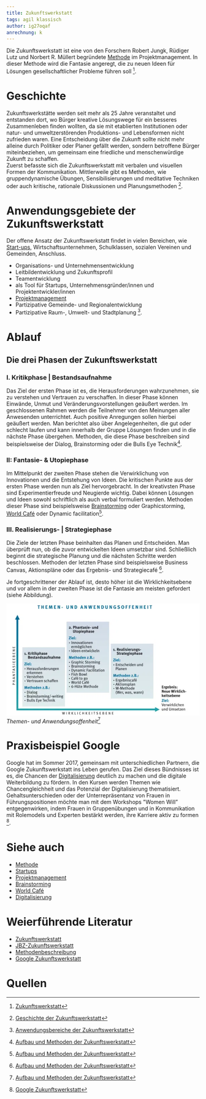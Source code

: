 ```yaml
---
title: Zukunftswerkstatt
tags: agil klassisch
author: ig27oqaf
anrechnung: k 
---
```


Die Zukunftswerkstatt ist eine von den Forschern Robert Jungk, Rüdiger Lutz und Norbert R. Müllert begründete [Methode](https://github.com/ManagingProjectsSuccessfully/ManagingProjectsSuccessfully.github.io/blob/main/kb/Methoden.md) im Projektmanagement. In dieser Methode wird die Fantasie angeregt, die zu neuen Ideen für Lösungen gesellschaftlicher Probleme führen soll [^1].



# Geschichte

Zukunftswerkstätte werden seit mehr als 25 Jahre veranstaltet und entstanden dort, wo Bürger kreative Lösungswege für ein besseres Zusammenleben finden wollten, da sie mit etablierten Institutionen oder natur- und umweltzerstörenden Produktions- und Lebensformen nicht zufrieden waren. 
Eine Entscheidung über die Zukunft sollte nicht mehr alleine durch Politiker oder Planer gefällt werden, sondern betroffene Bürger miteinbeziehen, um gemeinsam eine friedliche und menschenwürdige Zukunft zu schaffen.  
Zuerst befasste sich die Zukunftswerkstatt mit verbalen und visuellen Formen der Kommunikation. Mittlerweile gibt es Methoden, wie gruppendynamische Übungen, Sensibilisierungen und meditative Techniken oder auch kritische, rationale Diskussionen und Planungsmethoden [^2].


# Anwendungsgebiete der Zukunftswerkstatt

Der offene Ansatz der Zukunftswerkstatt findet in vielen Bereichen, wie [Start-ups](https://github.com/ManagingProjectsSuccessfully/ManagingProjectsSuccessfully.github.io/blob/main/kb/Projektmanagement_in_Startups.md), Wirtschaftsunternehmen, Schulklassen, sozialen Vereinen und Gemeinden, Anschluss.  

* Organisations- und Unternehmensentwicklung
* Leitbildentwicklung und Zukunftsprofil
* Teamentwicklung 
* als Tool für Startups, Unternehmensgründer/innen und Projektentwickler/innen
* [Projektmanagement](https://github.com/ManagingProjectsSuccessfully/ManagingProjectsSuccessfully.github.io/blob/main/kb/Projektmanagement.md)
* Partizipative Gemeinde- und Regionalentwicklung 
* Partizipative Raum-, Umwelt- und Stadtplanung [^3].



# Ablauf

## Die drei Phasen der Zukunftswerkstatt

### I. Kritikphase | Bestandsaufnahme

Das Ziel der ersten Phase ist es, die Herausforderungen wahrzunehmen, sie zu verstehen und Vertrauen zu verschaffen. In dieser Phase können Einwände, Unmut und Veränderungsvorstellungen geäußert werden. Im geschlossenen Rahmen werden die Teilnehmer von den Meinungen aller Anwesenden unterrichtet. Auch positive Anregungen sollen hierbei geäußert werden. Man berichtet also über Angelegenheiten, die gut oder schlecht laufen und kann innerhalb der Gruppe Lösungen finden und in die nächste Phase übergehen. Methoden, die diese Phase beschreiben sind beispielsweise der Dialog, Brainstorming oder die Bulls Eye Technik[^4].


### II: Fantasie- & Utopiephase

Im Mittelpunkt der zweiten Phase stehen die Verwirklichung von Innovationen und die Entstehung von Ideen. Die kritischen Punkte aus der ersten Phase werden nun als Ziel hervorgebracht. 
In der kreativsten Phase sind Experimentierfreude und Neugierde wichtig. Dabei können Lösungen und Ideen sowohl schriftlich als auch verbal formuliert werden. Methoden dieser Phase sind beispielsweise [Brainstorming](https://github.com/ManagingProjectsSuccessfully/ManagingProjectsSuccessfully.github.io/blob/main/kb/Brainstorming.md) oder Graphicstorming, [World Café](https://github.com/ManagingProjectsSuccessfully/ManagingProjectsSuccessfully.github.io/blob/main/kb/World_Cafe.md) oder Dynamic facilitation[^4]. 

### III. Realisierungs- | Strategiephase
Die Ziele der letzten Phase beinhalten das Planen und Entscheiden. Man überprüft nun, ob die zuvor entwickelten Ideen umsetzbar sind. Schließlich beginnt die strategische Planung und die nächsten Schritte werden beschlossen. Methoden der letzten Phase sind beispielsweise Business Canvas, Aktionspläne oder das Ergebnis- und Strategiecafé [^4].

Je fortgeschrittener der Ablauf ist, desto höher ist die Wirklichkeitsebene und vor allem in der zweiten Phase ist die Fantasie am meisten gefordert (siehe Abbildung).

![Beispielabbildung](/kb/Zukunftswerkstatt/Zukunftswerkstatt.webp)
*Themen- und Anwendungsoffenheit*[^4]



# Praxisbeispiel Google

Google hat im Sommer 2017, gemeinsam mit unterschiedlichen Partnern, die Google Zukunftswerkstatt ins Leben gerufen. Das Ziel dieses Bündnisses ist es, die Chancen der [Digitalisierung](https://github.com/ManagingProjectsSuccessfully/ManagingProjectsSuccessfully.github.io/blob/main/kb/Digitalisierung_im_PM.md) deutlich zu machen und die digitale Weiterbildung zu fördern. In den Kursen werden Themen wie Chancengleichheit und das Potenzial der Digitalisierung thematisiert.
Gehaltsunterschieden oder der Unterrepräsentanz von Frauen in Führungspositionen möchte man mit dem Workshops "Women Will” entgegenwirken, indem Frauen in Gruppenübungen und in Kommunikation mit Rolemodels und Experten bestärkt werden, ihre Karriere aktiv zu formen [^5].



# Siehe auch

* [Methode](https://github.com/ManagingProjectsSuccessfully/ManagingProjectsSuccessfully.github.io/blob/main/kb/Methoden.md)
* [Startups](https://github.com/ManagingProjectsSuccessfully/ManagingProjectsSuccessfully.github.io/blob/main/kb/Projektmanagement_in_Startups.md)
* [Projektmanagement](https://github.com/ManagingProjectsSuccessfully/ManagingProjectsSuccessfully.github.io/blob/main/kb/Projektmanagement.md)
* [Brainstorming](https://github.com/ManagingProjectsSuccessfully/ManagingProjectsSuccessfully.github.io/blob/main/kb/Brainstorming.md)
* [World Café](https://github.com/ManagingProjectsSuccessfully/ManagingProjectsSuccessfully.github.io/blob/main/kb/World_Cafe.md)
* [Digitalisierung](https://github.com/ManagingProjectsSuccessfully/ManagingProjectsSuccessfully.github.io/blob/main/kb/Digitalisierung_im_PM.md)


# Weierführende Literatur

* [Zukunftswerkstatt](https://de.m.wikipedia.org/wiki/Zukunftswerkstatt)
* [JBZ-Zukunftswerkstatt](https://jungk-bibliothek.org/zukunftswerkstaetten/)
* [Methodenbeschreibung](https://www.buergergesellschaft.de/mitentscheiden/methoden-verfahren/buergerbeteiligung-in-der-praxis-methoden-und-verfahren-von-a-z/zukunftswerkstatt/methodenbeschreibung)
* [Google Zukunftswerkstatt](https://www.pylot.de/digitalwissen/google-zukunftswerkstatt)

# Quellen

[^1]: [Zukunftswerkstatt](https://de.m.wikipedia.org/wiki/Zukunftswerkstatt)
[^2]: [Geschichte der Zukunftswerkstatt](https://www.sowi-online.de/praxis/methode/zukunftswerkstatt.html_2#kap5)
[^3]: [Anwendungsbereiche der Zukunftswerkstatt](https://jungk-bibliothek.org/zukunftswerkstaetten-2/anwendungsbereiche-einer-zukunftswerkstatt/)
[^4]: [Aufbau und Methoden der Zukunftswerkstatt](https://jungk-bibliothek.org/zukunftswerkstaetten/aufbau-und-methoden-der-zukunftswerkstatt/)
[^5]: [Google Zukunftswerkstatt](https://initiative-chefsache.de/google-zukunftswerkstatt/)



